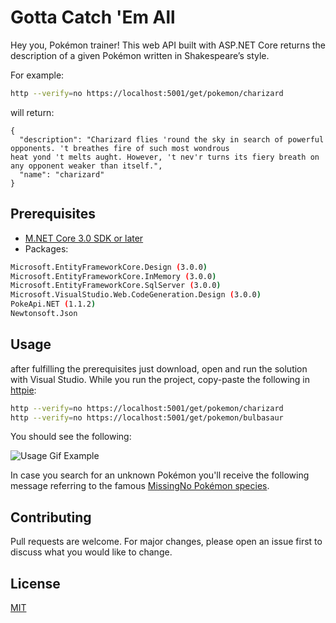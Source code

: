 # Gotta Catch 'Em All 

Hey you, Pokémon trainer! This web API built with ASP.NET Core returns the description of a given Pokémon written in Shakespeare’s style.

For example:

```bash
http --verify=no https://localhost:5001/get/pokemon/charizard
```

will return:

```
{ 
  "description": "Charizard flies 'round the sky in search of powerful opponents. 't breathes fire of such most wondrous 
heat yond 't melts aught. However, 't nev'r turns its fiery breath on any opponent weaker than itself.", 
  "name": "charizard" 
}
```

## Prerequisites
- [M.NET Core 3.0 SDK or later](https://dotnet.microsoft.com/download/dotnet-core/3.0)
- Packages:
```bash
Microsoft.EntityFrameworkCore.Design (3.0.0)
Microsoft.EntityFrameworkCore.InMemory (3.0.0)
Microsoft.EntityFrameworkCore.SqlServer (3.0.0)
Microsoft.VisualStudio.Web.CodeGeneration.Design (3.0.0)
PokeApi.NET (1.1.2)
Newtonsoft.Json
```

## Usage

after fulfilling the prerequisites just download, open and run the solution with Visual Studio. While you run the project, copy-paste the following in [httpie](https://httpie.org/):

```bash
http --verify=no https://localhost:5001/get/pokemon/charizard
http --verify=no https://localhost:5001/get/pokemon/bulbasaur
```

You should see the following:

![Usage Gif Example](https://github.com/vasilomanolis/Gotta-Catch-Em-All/blob/master/l19.gif)

In case you search for an unknown Pokémon you'll receive the following message referring to the famous [MissingNo Pokémon species](https://en.wikipedia.org/wiki/MissingNo.).


## Contributing
Pull requests are welcome. For major changes, please open an issue first to discuss what you would like to change.

## License
[MIT](https://choosealicense.com/licenses/mit/)
